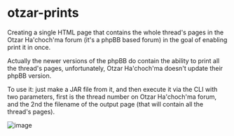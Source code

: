 # otzar-prints
Creating a single HTML page that contains the whole thread's pages in the Otzar Ha'choch'ma forum (it's a phpBB based forum) in the goal of enabling print it in once.

Actually the newer versions of the phpBB do contain the ability to print all the thread's pages, unfortunately, Otzar Ha'choch'ma doesn't update their phpBB version.

To use it: just make a JAR file from it, and then execute it via the CLI with two parameters, first is the thread number on Otzar Ha'choch'ma forum, and the 2nd the filename of the output page (that will contain all the thread's pages). 

![image](https://user-images.githubusercontent.com/42445612/61794040-07d80300-ae29-11e9-8c33-b234d9b5c278.png)
